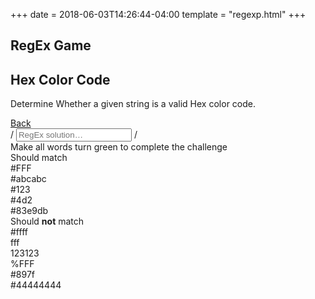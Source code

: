 +++
date = 2018-06-03T14:26:44-04:00
template = "regexp.html"
+++

<div class="content-wrapper">
<section class="page-header">
<h1 class="page-title">RegEx Game</h1>
<div class="page-discription">
  <h2 class="page-discription__title">Hex Color Code</h2>
  <p class="page-discription__details">Determine Whether a given string is a valid Hex color code.</p>
</div>
<a href="..">
  <div class="button button--back">Back
  </div>
</a>
  
</section>
<section class="regex-input">
<span class="regex-input__boarder">/</span>
<input class="regex-solution" type="text" placeholder="RegEx solution…"> 
<span class="regex-input__boarder">/</span>

<div class="result-msg">Make all words turn green to complete the challenge</div>
<section class="desired-output">
<div class="should-match desired-output__title">
  Should match
  <div class="should-match-string">#FFF</div>
  <div class="should-match-string">#abcabc</div>
  <div class="should-match-string">#123</div>
  <div class="should-match-string">#4d2</div>
  <div class="should-match-string">#83e9db</div>
</div>

<div class="should-not-match desired-output__title">Should <strong>not</strong> match
  <div class="should-not-match-string">#ffff</div>
  <div class="should-not-match-string">fff</div>
  <div class="should-not-match-string">123123</div>
  <div class="should-not-match-string">%FFF</div>
  <div class="should-not-match-string">#897f</div>
  <div class="should-not-match-string">#44444444</div>
</div>
</section>
</section></div> 
